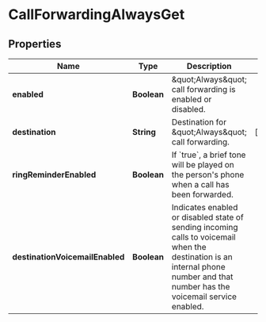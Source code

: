 <!--  Copyright 2025 Cisco Systems Inc.

Permission is hereby granted, free of charge, to any person obtaining a copy
of this software and associated documentation files (the "Software"), to deal
in the Software without restriction, including without limitation the rights
to use, copy, modify, merge, publish, distribute, sublicense, and/or sell
copies of the Software, and to permit persons to whom the Software is
furnished to do so, subject to the following conditions:

The above copyright notice and this permission notice shall be included in
all copies or substantial portions of the Software.

THE SOFTWARE IS PROVIDED "AS IS", WITHOUT WARRANTY OF ANY KIND, EXPRESS OR
IMPLIED, INCLUDING BUT NOT LIMITED TO THE WARRANTIES OF MERCHANTABILITY,
FITNESS FOR A PARTICULAR PURPOSE AND NONINFRINGEMENT. IN NO EVENT SHALL THE
AUTHORS OR COPYRIGHT HOLDERS BE LIABLE FOR ANY CLAIM, DAMAGES OR OTHER
LIABILITY, WHETHER IN AN ACTION OF CONTRACT, TORT OR OTHERWISE, ARISING FROM,
OUT OF OR IN CONNECTION WITH THE SOFTWARE OR THE USE OR OTHER DEALINGS IN
THE SOFTWARE.-->


# CallForwardingAlwaysGet


## Properties

| Name | Type | Description | Notes |
|------------ | ------------- | ------------- | -------------|
|**enabled** | **Boolean** | \&quot;Always\&quot; call forwarding is enabled or disabled. |  |
|**destination** | **String** | Destination for \&quot;Always\&quot; call forwarding. |  [optional] |
|**ringReminderEnabled** | **Boolean** | If &#x60;true&#x60;, a brief tone will be played on the person&#39;s phone when a call has been forwarded. |  |
|**destinationVoicemailEnabled** | **Boolean** | Indicates enabled or disabled state of sending incoming calls to voicemail when the destination is an internal phone number and that number has the voicemail service enabled. |  |



